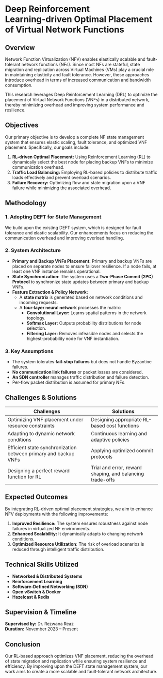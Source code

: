 # Deep Reinforcement Learning‑driven Optimal Placement of Virtual Network Functions

## Overview
Network Function Virtualization (NFV) enables elastically scalable and fault-tolerant network functions (NFs). Since most NFs are stateful, state migration and replication across Virtual Machines (VMs) play a crucial role in maintaining elasticity and fault tolerance. However, these approaches introduce overhead in terms of increased communication and bandwidth consumption. 

This research leverages Deep Reinforcement Learning (DRL) to optimize the placement of Virtual Network Functions (VNFs) in a distributed network, thereby minimizing overhead and improving system performance and resilience.

## Objectives
Our primary objective is to develop a complete NF state management system that ensures elastic scaling, fault tolerance, and optimized VNF placement. Specifically, our goals include:

1. **RL-driven Optimal Placement:** Using Reinforcement Learning (RL) to dynamically select the best node for placing backup VNFs to minimize communication overhead.
2. **Traffic Load Balancing:** Employing RL-based policies to distribute traffic loads effectively and prevent overload scenarios.
3. **Failure Recovery:** Optimizing flow and state migration upon a VNF failure while minimizing the associated overhead.

## Methodology

### 1. **Adopting DEFT for State Management**
We build upon the existing DEFT system, which is designed for fault tolerance and elastic scalability. Our enhancements focus on reducing the communication overhead and improving overload handling.

### 2. **System Architecture**
- **Primary and Backup VNFs Placement:** Primary and backup VNFs are placed on separate nodes to ensure failover resilience. If a node fails, at least one VNF instance remains operational.
- **State Synchronization:** The system uses a **Two-Phase Commit (2PC) Protocol** to synchronize state updates between primary and backup VNFs.
- **Feature Extraction & Policy Network:** 
  - A **state matrix** is generated based on network conditions and incoming requests.
  - A **four-layer neural network** processes the matrix:
    - **Convolutional Layer:** Learns spatial patterns in the network topology.
    - **Softmax Layer:** Outputs probability distributions for node selection.
    - **Filtering Layer:** Removes infeasible nodes and selects the highest-probability node for VNF instantiation.

### 3. **Key Assumptions**
- The system tolerates **fail-stop failures** but does not handle Byzantine failures.
- **No communication link failures** or packet losses are considered.
- **An SDN controller** manages traffic distribution and failure detection.
- Per-flow packet distribution is assumed for primary NFs.

## Challenges & Solutions

| Challenges | Solutions |
|------------|-----------|
| Optimizing VNF placement under resource constraints | Designing appropriate RL-based cost functions |
| Adapting to dynamic network conditions | Continuous learning and adaptive policies |
| Efficient state synchronization between primary and backup VNFs | Applying optimized commit protocols |
| Designing a perfect reward function for RL | Trial and error, reward shaping, and balancing trade-offs |

## Expected Outcomes
By integrating RL-driven optimal placement strategies, we aim to enhance NFV deployments with the following improvements:

1. **Improved Resilience:** The system ensures robustness against node failures in virtualized NF environments.
2. **Enhanced Scalability:** It dynamically adapts to changing network conditions.
3. **Optimized Resource Utilization:** The risk of overload scenarios is reduced through intelligent traffic distribution.

## Technical Skills Utilized
- **Networked & Distributed Systems**
- **Reinforcement Learning**
- **Software-Defined Networking (SDN)**
- **Open vSwitch & Docker**
- **Hazelcast & Redis**

## Supervision & Timeline
**Supervised by:** Dr. Rezwana Reaz  
**Duration:** November 2023 – Present

## Conclusion
Our RL-based approach optimizes VNF placement, reducing the overhead of state migration and replication while ensuring system resilience and efficiency. By improving upon the DEFT state management system, our work aims to create a more scalable and fault-tolerant network architecture.
